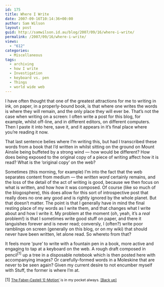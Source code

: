 ```yaml
---
id: 175
title: Where I Write
date: 2007-09-16T10:14:36+00:00
author: Sam Wilson
layout: post
guid: http://samwilson.id.au/blog/2007/09/16/where-i-write/
permalink: /2007/09/16/where-i-write/
views:
  - "612"
categories:
  - Miscellaneous
tags:
  - archiving
  - how I write
  - Investigation
  - keyboard vs. pen
  - Things
  - world wide web
---
```

I have often thought that one of the greatest attractions for me to writing in ink, on paper, in a properly-bound book, is that where one writes the words is where they will remain, and the only place they will ever be. That’s not the case when writing on a screen: I often write a post for this blog, for example, whilst off-line, and in different editors, on different computers. Then I paste it into here, save it, and it appears in it’s final place where you’re reading it now.

That last sentence belies where I’m writing this, but had I transcribed these words from a book that I’d written in whilst sitting on the ground on Mount Ainslie being buffeted by a strong wind — how would be different? How does being exposed to the original copy of a piece of writing affect how it is read? What is the ‘original copy’ on the web?

Sometimes (this morning, for example) I’m into the fact that the web separates content from medium — the _written word_ certainly remains, and the loss of the detail of the act of writing is good, because we then focus on what is written, and how how it was composed. Of course (like so much of the blogosphere), this does allow for this sort of introspective post that really does no one any good and is rightly ignored by the whole planet. But that doesn’t matter. The point is that I generally have in mind the final resting place of my words as I write them, and that changes what I write about and how I write it. My problem at the moment (oh, yeah, it’s a _real_ problem!) is that I sometimes write good stuff on paper, and there it languishes forever and is never read; conversly, I (often?) write poor ramblings on screen (generally on this blog, or on my wiki) that should never have been written, let alone read. So whereto from that?

It feels more ‘pure’ to write with a fountain pen in a book, more active and engaging to tap at a keyboard on the web. A rough draft composed in pencil<sup><a href="#pencil-note" name="pencil-note-ret" style="text-decoration:none">[1]</a></sup> up a tree in a disposable notebook which is then posted here with accompanying images? Or carefully-formed words in a Moleskine that are never to be seen again? Given my current desire to not encumber myself with Stuff, the former is where I’m at.

<a name="pencil-note">[1]</a> <span style="font-size:smaller"><a href="http://www.faber-castell.us/docs/index_ebene3.asp?id=17315&#038;domid=1010&#038;sp=E&#038;addlastid=&#038;m1=14785&#038;m2=14794&#038;m3=14805&#038;m4=17315">The Faber-Castell ‘E-Motion’</a> is in my pocket always. <a href="#pencil-note-ret">[Back up]</a></span>